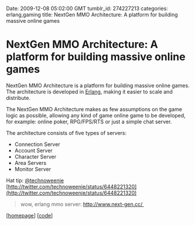 Date: 2009-12-08 05:02:00 GMT
tumblr_id: 274227213
categories: erlang,gaming
title: NextGen MMO Architecture: A platform for building massive online games

# NextGen MMO Architecture: A platform for building massive online games

NextGen MMO Architecture is a platform for building massive online games. The architecture is developed in [Erlang](http://www.erlang.org/), making it easier to scale and distribute.

The NextGen MMO Architecture makes as few assumptions on the game logic as possible, allowing any kind of game online game to be developed, for example: online poker, RPG/FPS/RTS or just a simple chat server.

The architecture consists of five types of servers:

* Connection Server
* Account Server
* Character Server
* Area Servers
* Monitor Server

Hat tip: [@technoweenie](http://twitter.com/technoweenie) [http://twitter.com/technoweenie/status/6448221320](http://twitter.com/technoweenie/status/6448221320)

> wow, erlang mmo server: http://www.next-gen.cc/ 

[[homepage](http://www.next-gen.cc/)] [[code](http://www.next-gen.cc/index.php?option=com_content&view=article&id=2&Itemid=3)]
